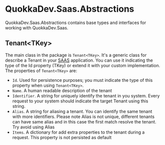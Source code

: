 # QuokkaDev.Saas.Abstractions
QuokkaDev.Saas.Abstractions contains base types and interfaces for working with QuokkaDev.Saas.

## Tenant\<TKey>
The main class in the package is `Tenant<TKey>`. It's a generic class for describe a Tenant in your [SAAS](https://it.wikipedia.org/wiki/Software_as_a_service) application. You can use it indicating the type of the Id property (TKey) or extend it with your custom implementation. The properties of `Tenant<TKey>` are:

- `Id`. Used for persistence purposes; you must indicate the type of this property when using `Tenant<TKey>`.
- `Name`. A human readable description of the tenant
- `Identifier`. A string for uniquely identify the tenant in you system. Every request to your system should indicate the target Tenant using this string.
- `Alias`. A string for aliasing a tenant. You can identify the same tenant with more identifiers. Please note Alias is not unique, different tenants can have same alias and in this case the first match resolve the tenant. Try avoid using Alias
- `Items`. A dictionary for add extra properties to the tenant during a request. This property is not persisted as default